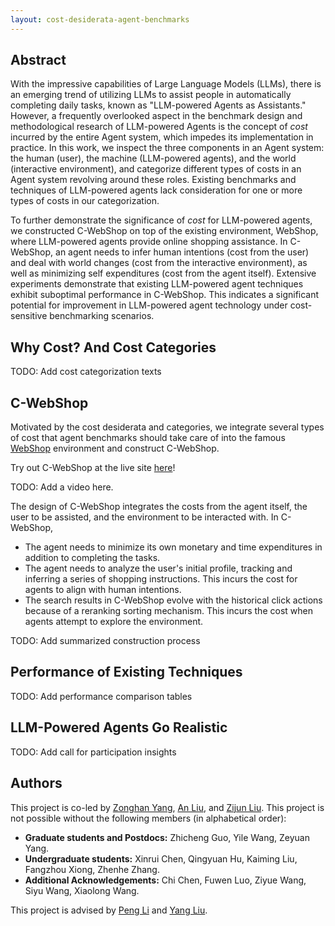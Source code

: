 ```yaml
---
layout: cost-desiderata-agent-benchmarks
---
```


## Abstract

With the impressive capabilities of Large Language Models (LLMs), there is an emerging trend of utilizing LLMs to assist people in automatically completing daily tasks, known as "LLM-powered Agents as Assistants." However, a frequently overlooked aspect in the benchmark design and methodological research of LLM-powered Agents is the concept of *cost* incurred by the entire Agent system, which impedes its implementation in practice. In this work, we inspect the three components in an Agent system: the human (user), the machine (LLM-powered agents), and the world (interactive environment), and categorize different types of costs in an Agent system revolving around these roles. Existing benchmarks and techniques of LLM-powered agents lack consideration for one or more types of costs in our categorization.

To further demonstrate the significance of *cost* for LLM-powered agents, we constructed C-WebShop on top of the existing environment, WebShop, where LLM-powered agents provide online shopping assistance. In C-WebShop, an agent needs to infer human intentions (cost from the user) and deal with world changes (cost from the interactive environment), as well as minimizing self expenditures (cost from the agent itself). Extensive experiments demonstrate that existing LLM-powered agent techniques exhibit suboptimal performance in C-WebShop. This indicates a significant potential for improvement in LLM-powered agent technology under cost-sensitive benchmarking scenarios.

## Why Cost? And Cost Categories

TODO: Add cost categorization texts

## C-WebShop

Motivated by the cost desiderata and categories, we integrate several types of cost that agent benchmarks should take care of into the famous [WebShop](https://webshop-pnlp.github.io/) environment and construct C-WebShop.

Try out C-WebShop at the live site [here]()!

TODO: Add a video here.

The design of C-WebShop integrates the costs from the agent itself, the user to be assisted, and the environment to be interacted with. In C-WebShop, 
- The agent needs to minimize its own monetary and time expenditures in addition to completing the tasks. 
- The agent needs to analyze the user's initial profile, tracking and inferring a series of shopping instructions. This incurs the cost for agents to align with human intentions.
- The search results in C-WebShop evolve with the historical click actions because of a reranking sorting mechanism. This incurs the cost when agents attempt to explore the environment.

TODO: Add summarized construction process

## Performance of Existing Techniques

TODO: Add performance comparison tables

## LLM-Powered Agents Go Realistic

TODO: Add call for participation insights

## Authors

This project is co-led by [Zonghan Yang](https://minicheshire.github.io), [An Liu](https://github.com/xxmlala), and [Zijun Liu](https://github.com/BBQGOD). This project is not possible without the following members (in alphabetical order):
- **Graduate students and Postdocs:** Zhicheng Guo, Yile Wang, Zeyuan Yang.
- **Undergraduate students:** Xinrui Chen, Qingyuan Hu, Kaiming Liu, Fangzhou Xiong, Zhenhe Zhang.
- **Additional Acknowledgements:** Chi Chen, Fuwen Luo, Ziyue Wang, Siyu Wang, Xiaolong Wang.

This project is advised by [Peng Li](https://www.lpeng.net/) and [Yang Liu](https://nlp.csai.tsinghua.edu.cn/~ly). 